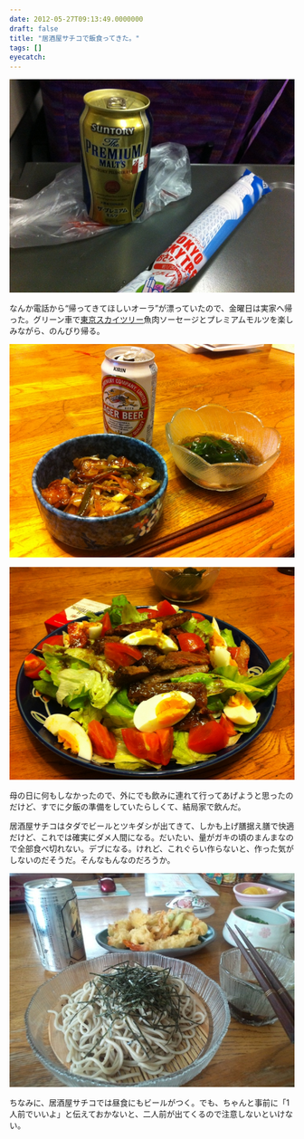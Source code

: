 ```yaml
---
date: 2012-05-27T09:13:49.0000000
draft: false
title: "居酒屋サチコで飯食ってきた。"
tags: []
eyecatch: 
---
```

<p><img src="20120525190952.jpg" alt="f:id:daruyanagi:20120525190952j:plain" title="f:id:daruyanagi:20120525190952j:plain" class="hatena-fotolife"></p><p>なんか電話から“帰ってきてほしいオーラ”が漂っていたので、金曜日は実家へ帰った。グリーン車で<a class="keyword" href="http://d.hatena.ne.jp/keyword/%C5%EC%B5%FE%A5%B9%A5%AB%A5%A4%A5%C4%A5%EA%A1%BC">東京スカイツリー</a>魚肉ソーセージとプレミアムモルツを楽しみながら、のんびり帰る。</p><p><img src="20120525200347.jpg" alt="f:id:daruyanagi:20120525200347j:plain" title="f:id:daruyanagi:20120525200347j:plain" class="hatena-fotolife"></p><p><img src="20120525202905.jpg" alt="f:id:daruyanagi:20120525202905j:plain" title="f:id:daruyanagi:20120525202905j:plain" class="hatena-fotolife"></p><p>母の日に何もしなかったので、外にでも飲みに連れて行ってあげようと思ったのだけど、すでに夕飯の準備をしていたらしくて、結局家で飲んだ。</p><p>居酒屋サチコはタダでビールとツキダシが出てきて、しかも上げ膳据え膳で快適だけど、これでは確実にダメ人間になる。だいたい、量がガキの頃のまんまなので全部食べ切れない。デブになる。けれど、これぐらい作らないと、作った気がしないのだそうだ。そんなもんなのだろうか。</p><p><img src="20120526120647.jpg" alt="f:id:daruyanagi:20120526120647j:plain" title="f:id:daruyanagi:20120526120647j:plain" class="hatena-fotolife"></p><p>ちなみに、居酒屋サチコでは昼食にもビールがつく。でも、ちゃんと事前に「1人前でいいよ」と伝えておかないと、二人前が出てくるので注意しないといけない。</p>
